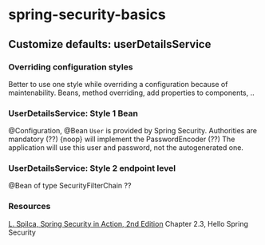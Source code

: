 # spring-security-basics 
## Customize defaults: userDetailsService

### Overriding configuration styles
Better to use one style while overriding a configuration because of maintenability.
Beans, method overriding, add properties to components, ..

### UserDetailsService: Style 1 Bean
@Configuration, @Bean
`User` is provided by Spring Security. Authorities are mandatory (??)
{noop} will implement the PasswordEncoder (??)
The application will use this user and password, not the autogenerated one.

### UserDetailsService: Style 2 endpoint level
@Bean of type SecurityFilterChain ??

### Resources
[L. Spilca, Spring Security in Action, 2nd Edition]()
Chapter 2.3, Hello Spring Security 